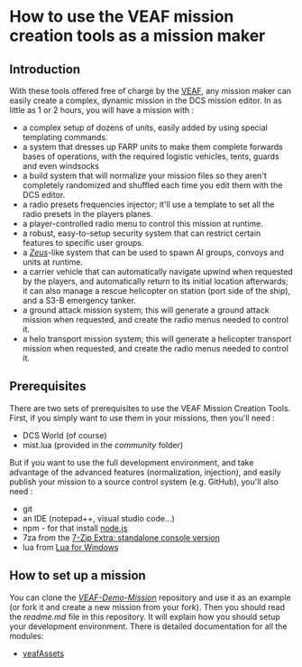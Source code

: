 # How to use the VEAF mission creation tools as a mission maker

## Introduction

With these tools offered free of charge by the [VEAF](https://www.veaf.org), any mission maker can easily create a complex, dynamic mission in the DCS mission editor.
In as little as 1 or 2 hours, you will have a mission with :

- a complex setup of dozens of units, easily added by using special templating commands.
- a system that dresses up FARP units to make them complete forwards bases of operations, with the required logistic vehicles, tents, guards and even windsocks
- a build system that will normalize your mission files so they aren't completely randomized and shuffled each time you edit them with the DCS editor.
- a radio presets frequencies injector; it'll use a template to set all the radio presets in the players planes.
- a player-controlled radio menu to control this mission at runtime.
- a robust, easy-to-setup security system that can restrict certain features to specific user groups.
- a *[Zeus](https://arma3.com/dlc/zeus)*-like system that can be used to spawn AI groups, convoys and units at runtime.
- a carrier vehicle that can automatically navigate upwind when requested by the players, and automatically return to its initial location afterwards; it can also manage a rescue helicopter on station (port side of the ship), and a S3-B emergency tanker.
- a ground attack mission system; this will generate a ground attack mission when requested, and create the radio menus needed to control it.
- a helo transport mission system; this will generate a helicopter transport mission when requested, and create the radio menus needed to control it.

## Prerequisites

There are two sets of prerequisites to use the VEAF Mission Creation Tools.
First, if you simply want to use them in your missions, then you'll need :

- DCS World (of course)
- mist.lua (provided in the *community* folder)

But if you want to use the full development environment, and take advantage of the advanced features (normalization, injection), and easily publish your mission to a source control system (e.g. GitHub), you'll also need :

- git
- an IDE (notepad++, visual studio code...)
- npm - for that install [node.js](https://nodejs.org/en/download/)
- 7za from the [7-Zip Extra: standalone console version](https://www.7-zip.org/a/7z1900-extra.7z)
- lua from [Lua for Windows](https://github.com/rjpcomputing/luaforwindows)

## How to set up a mission

You can clone the *[VEAF-Demo-Mission](https://github.com/VEAF/VEAF-Demo-Mission)* repository and use it as an example (or fork it and create a new mission from your fork).
Then you should read the *readme.md* file in this repository. It will explain how you should setup your development environment.
There is detailed documentation for all the modules:

- [veafAssets](veafAssets.md)
